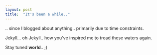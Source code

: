 ```yaml
---
layout: post
title:  "It's been a while.."
---
```


.. since I blogged about anything.. primarily due to time constraints.

Jekyll... oh Jekyll.. how you've inspired me to tread these waters again.

Stay tuned **world**.. ;)